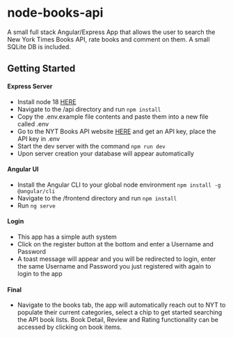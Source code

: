 # node-books-api

A small full stack Angular/Express App that allows the user to search the New York Times Books API, rate books and comment on them. A small SQLite DB is included.

## Getting Started

#### Express Server

- Install node 18 [HERE](https://nodejs.org)
- Navigate to the /api directory and run `npm install`
- Copy the .env.example file contents and paste them into a new file called .env
- Go to the NYT Books API website [HERE](https://developer.nytimes.com/docs/books-product/1/overview) and get an API key, place the API key in .env
- Start the dev server with the command `npm run dev`
- Upon server creation your database will appear automatically

#### Angular UI

- Install the Angular CLI to your global node environment `npm install -g @angular/cli`
- Navigate to the /frontend directory and run `npm install`
- Run `ng serve`

#### Login

- This app has a simple auth system
- Click on the register button at the bottom and enter a Username and Password
- A toast message will appear and you will be redirected to login, enter the same Username and Password you just registered with again to login to the app

#### Final

- Navigate to the books tab, the app will automatically reach out to NYT to populate their current categories, select a chip to get started searching the API book lists. Book Detail, Review and Rating functionality can be accessed by clicking on book items.
